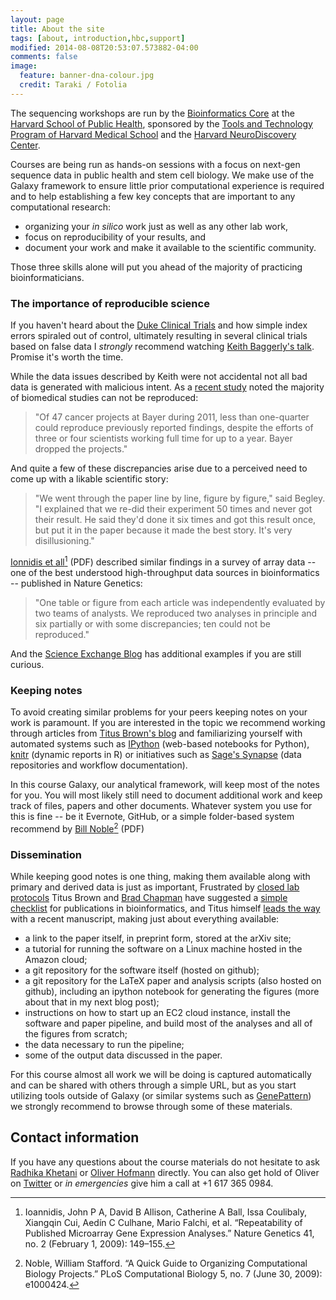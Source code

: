 ```yaml
---
layout: page
title: About the site
tags: [about, introduction,hbc,support]
modified: 2014-08-08T20:53:07.573882-04:00
comments: false
image:
  feature: banner-dna-colour.jpg
  credit: Taraki / Fotolia
---
```


The sequencing workshops are run by the [Bioinformatics Core](https://hsphbio.ghost.io/) at the [Harvard School of Public Health](http://www.hsph.harvard.edu/), sponsored by the [Tools and Technology Program of Harvard Medical School](http://hms.harvard.edu/departments/tools-and-technology) and the [Harvard NeuroDiscovery Center](http://www.neurodiscovery.harvard.edu/).

Courses are being run as hands-on sessions with a focus on next-gen sequence data in public health and stem cell biology. We make use of the Galaxy framework to ensure little prior computational experience is required and to help establishing a few key concepts that are important to any computational research:

 * organizing your _in silico_ work just as well as any other lab work, 
 * focus on reproducibility of your results, and 
 * document your work and make it available to the scientific community. 

Those three skills alone will put you ahead of the majority of practicing bioinformaticians.

### The importance of reproducible science

If you haven't heard about the [Duke Clinical Trials](http://www.nytimes.com/2011/07/08/health/research/08genes.html?_r=2) and how simple index errors spiraled out of control, ultimately resulting in several clinical trials based on false data I _strongly_ recommend watching [Keith Baggerly's talk](http://videolectures.net/cancerbioinformatics2010_baggerly_irrh/). Promise it's worth the time.

While the data issues described by Keith were not accidental not all bad data is generated with malicious intent. As a [recent study](http://www.reuters.com/article/2012/03/28/us-science-cancer-idUSBRE82R12P20120328) noted the majority of biomedical studies can not be reproduced:

> "Of 47 cancer projects at Bayer during 2011, less than one-quarter could reproduce previously reported findings, despite the efforts of three or four scientists working full time for up to a year. Bayer dropped the projects."

And quite a few of these discrepancies arise due to a perceived need to come up with a likable scientific story:

> "We went through the paper line by line, figure by figure," said Begley. "I explained that we re-did their experiment 50 times and never got their result. He said they'd done it six times and got this result once, but put it in the paper because it made the best story. It's very disillusioning."

[Ionnidis et all](/documents/introduction/Nat%20Genet%202009%20Ioannidis.pdf)[^1] (PDF) described similar findings in a survey of array data -- one of the best understood high-throughput data sources in bioinformatics -- published in Nature Genetics:

> "One table or figure from each article was independently evaluated by two teams of analysts. We reproduced two analyses in principle and six partially or with some discrepancies; ten could not be reproduced."
And the [Science Exchange Blog](http://blog.scienceexchange.com/2012/04/the-need-for-reproducibility-in-academic-research/) has additional examples if you are still curious.

### Keeping notes

To avoid creating similar problems for your peers keeping notes on your work is paramount. If you are interested in the topic we recommend working through articles from [Titus Brown's blog](http://ivory.idyll.org/blog/) and familiarizing yourself with automated systems such as [IPython](http://ipython.org/) (web-based notebooks for Python), [knitr](http://yihui.name/knitr/) (dynamic reports in R) or initiatives such as [Sage's Synapse](https://synapse.sagebase.org/) (data repositories and workflow documentation). 

In this course Galaxy, our analytical framework, will keep most of the notes for you. You will most likely still need to document additional work and keep track of files, papers and other documents. Whatever system you use for this is fine -- be it Evernote, GitHub, or a simple folder-based system recommend by [Bill Noble](/documents/introduction/PLoS%20Comput%20Biol%202009%20Noble.pdf)[^2] (PDF)

### Dissemination

While keeping good notes is one thing, making them available along with primary and derived data is just as important, Frustrated by [closed lab protocols](http://ivory.idyll.org/blog/a-call-for-open-lab-protocols.html) Titus Brown and [Brad Chapman](http://bcbio.wordpress.com/) have suggested a [simple checklist](http://ivory.idyll.org/blog/blog-review-criteria-for-bioinfo.html) for publications in bioinformatics, and Titus himself [leads the way](http://ivory.idyll.org/blog/replication-i.html) with a recent manuscript, making just about everything available:

* a link to the paper itself, in preprint form, stored at the arXiv site;
* a tutorial for running the software on a Linux machine hosted in the Amazon cloud;
* a git repository for the software itself (hosted on github);
* a git repository for the LaTeX paper and analysis scripts (also hosted on github), including an ipython notebook for generating the figures (more about that in my next blog post);
* instructions on how to start up an EC2 cloud instance, install the software and paper pipeline, and build most of the analyses and all of the figures from scratch;
* the data necessary to run the pipeline;
* some of the output data discussed in the paper.

For this course almost all work we will be doing is captured automatically and can be shared with others through a simple URL, but as you start utilizing tools outside of Galaxy (or similar systems such as [GenePattern](http://genepattern.broadinstitute.org)) we strongly recommend to browse through some of these materials.

## Contact information

If you have any questions about the course materials do not hesitate to ask [Radhika Khetani](mailto:khetani.r@gmail.com) or  [Oliver Hofmann](mailto:ohofmann@hsph.harvard.edu) directly. You can also get hold of Oliver on [Twitter](https://twitter.com/fiamh) or _in emergencies_ give him a call at +1 617 365 0984. 


[^1]: Ioannidis, John P A, David B Allison, Catherine A Ball, Issa Coulibaly, Xiangqin Cui, Aedín C Culhane, Mario Falchi, et al. “Repeatability of Published Microarray Gene Expression Analyses.” Nature Genetics 41, no. 2 (February 1, 2009): 149–155.
[^2]: Noble, William Stafford. “A Quick Guide to Organizing Computational Biology Projects.” PLoS Computational Biology 5, no. 7 (June 30, 2009): e1000424.


